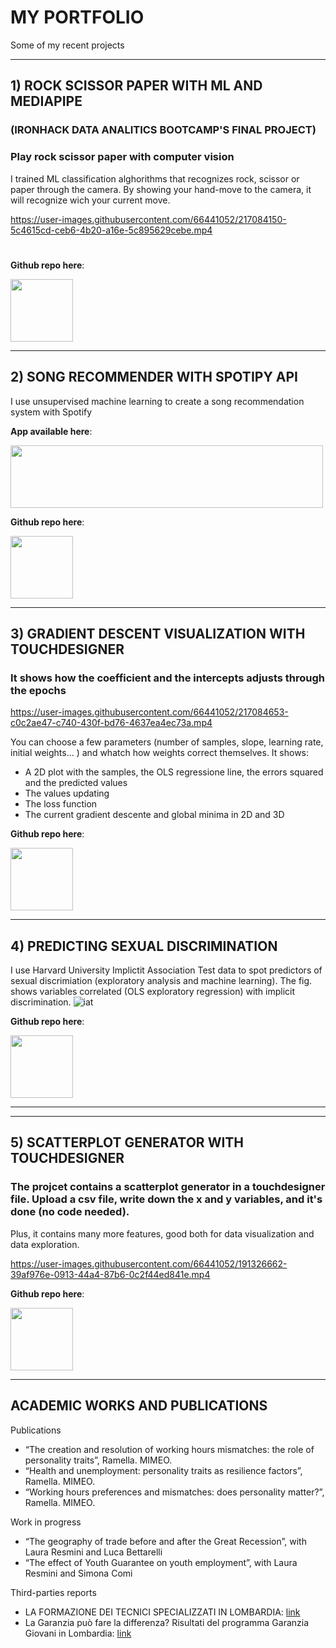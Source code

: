 # MY PORTFOLIO
Some of my recent projects 

____________________________
## 1) ROCK SCISSOR PAPER WITH ML AND MEDIAPIPE 
### (IRONHACK DATA ANALITICS BOOTCAMP'S FINAL PROJECT)
### Play rock scissor paper with computer vision
I trained ML classification alghorithms that recognizes rock, scissor or paper through the camera. By showing your hand-move to the camera, it will recognize wich your current move. 

https://user-images.githubusercontent.com/66441052/217084150-5c4615cd-ceb6-4b20-a16e-5c895629cebe.mp4
#

**Github repo here**:

[<img src="https://github.com/tommella90/SongRecommender/blob/main/img/git.png" width="100" height="100">](https://github.com/tommella90/Rock-Scissor-Paper-move-recognition)

____________________________
## 2) SONG RECOMMENDER WITH SPOTIPY API
I use unsupervised machine learning to create a song recommendation system with Spotify    

**App available here**:

[<img src="https://github.com/tommella90/SongRecommender/blob/main/img/logo_td.0.jpg" width="500" height="100">](https://tommella90-songrecommender-app-recommender-kbuo63.streamlit.app/)

**Github repo here**:

[<img src="https://github.com/tommella90/SongRecommender/blob/main/img/git.png" width="100" height="100">](https://github.com/tommella90/SongRecommender)

____________________________
## 3) GRADIENT DESCENT VISUALIZATION WITH TOUCHDESIGNER 
### It shows how the coefficient and the intercepts adjusts through the epochs

https://user-images.githubusercontent.com/66441052/217084653-c0c2ae47-c740-430f-bd76-4637ea4ec73a.mp4

You can choose a few parameters (number of samples, slope, learning rate, initial weights... ) and whatch how weights correct themselves. It shows: 
- A 2D plot with the samples, the OLS regressione line, the errors squared and the predicted values 
- The values updating 
- The loss function 
- The current gradient descente and global minima in 2D and 3D


**Github repo here**:

[<img src="https://github.com/tommella90/SongRecommender/blob/main/img/git.png" width="100" height="100">](https://github.com/tommella90/Gradient-descent-Linear-Regression)

____________________________
## 4) PREDICTING SEXUAL DISCRIMINATION 
I use Harvard University Implictit Association Test data to spot predictors of sexual discrimiation (exploratory analysis and machine learning). The fig. shows variables correlated (OLS exploratory regression) with implicit discrimination. 
![iat](https://user-images.githubusercontent.com/66441052/190933239-2138148c-28d9-4ffa-a0c4-aa139a63c7c4.png)

**Github repo here**:

[<img src="https://github.com/tommella90/SongRecommender/blob/main/img/git.png" width="100" height="100">](https://github.com/tommella90/Predicting-sexual-discrimination)
________________________
____
## 5) SCATTERPLOT GENERATOR WITH TOUCHDESIGNER
### The projcet contains a scatterplot generator in a touchdesigner file. Upload a csv file, write down the x and y variables, and it's done (no code needed). 
Plus, it contains many more features, good both for data visualization and data exploration. 

https://user-images.githubusercontent.com/66441052/191326662-39af976e-0913-44a4-87b6-0c2f44ed841e.mp4
 
**Github repo here**:

[<img src="https://github.com/tommella90/SongRecommender/blob/main/img/git.png" width="100" height="100">](https://github.com/tommella90/Scatterplot-generator-Touchdesigner)



___________________________________________________

## ACADEMIC WORKS AND PUBLICATIONS 
Publications
- “The creation and resolution of working hours mismatches: the role of personality traits”, Ramella. MIMEO.
- “Health and unemployment: personality traits as resilience factors”, Ramella. MIMEO.
- “Working hours preferences and mismatches: does personality matter?”, Ramella. MIMEO.

Work in progress
- “The geography of trade before and after the Great Recession”, with Laura Resmini and Luca Bettarelli
- “The effect of Youth Guarantee on youth employment”, with Laura Resmini and Simona Comi

Third-parties reports 
- LA FORMAZIONE DEI TECNICI SPECIALIZZATI IN LOMBARDIA: [link](https://www.consiglio.regione.lombardia.it/wps/wcm/connect/53d1bc0c-bce1-47fb-9b80-c0f442d4209c/MV_23_ITS_Rapporto_finale_28apr2021.pdf?MOD=AJPERES&CACHEID=ROOTWORKSPACE-53d1bc0c-bce1-47fb-9b80-c0f442d4209c-nB5MPt5)
- La Garanzia può fare la differenza? Risultati del programma Garanzia Giovani in Lombardia: [link](https://www.consiglio.regione.lombardia.it/wps/wcm/connect/0139ff5a-66f2-4c00-a169-d408ce2755bc/MV_27_GaranziaGiovani_RapportoFinale_17mag2022.pdf?MOD=AJPERES&CACHEID=ROOTWORKSPACE-0139ff5a-66f2-4c00-a169-d408ce2755bc-o5I9Cqb)



